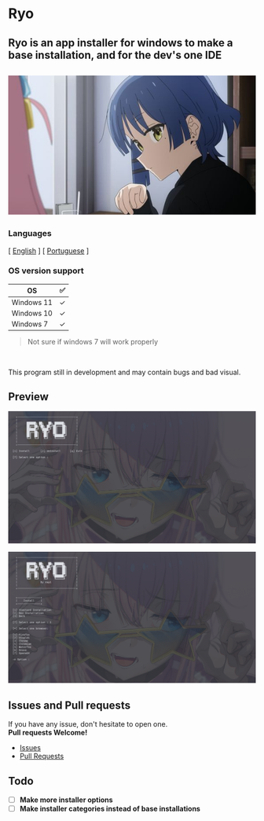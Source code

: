 <!-- Header -->
# Ryo

## Ryo is an app installer for windows to make a base installation, and for the dev's one IDE

<h2 align="center">
    <img src="resources/ryo_image.jpg" alt="app-image">
</h2>

<!-- Information -->
### Languages

<p>[ <a href="README.md">English</a> ] [ <a href="README-PT.md">Portuguese</a> ]</p>

### OS version support

| OS      | ✅   |
| ------- | --- |
| Windows 11 | ✓  |
| Windows 10 | ✓  |
| Windows 7 | ✓  |
> Not sure if windows 7 will work properly

<br>
<p>This program still in development and may contain bugs and bad visual.</p>

## Preview

![Preview-1](resources/previews/preview1.png)

![Preview-2](resources/previews/preview2.png)


## Issues and Pull requests
<p>
	If you have any issue, don't hesitate to open one. <br>
	<strong>Pull requests Welcome!</strong>
</p>

- <a href="https://github.com/srcrapi/ryo/issues">Issues</a>
- <a href="https://github.com/srcrapi/ryo/pulls">Pull Requests</a>


## Todo

- [ ] **Make more installer options**
- [ ] **Make installer categories instead of base installations**

